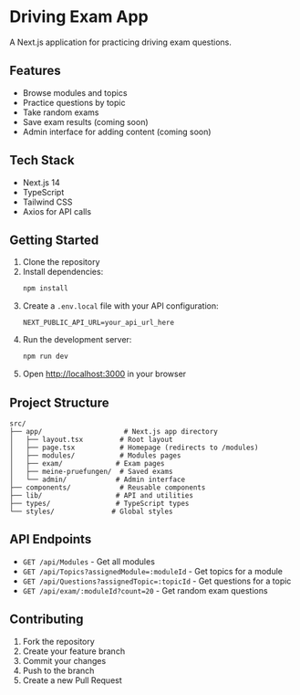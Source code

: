 # Driving Exam App

A Next.js application for practicing driving exam questions.

## Features

- Browse modules and topics
- Practice questions by topic
- Take random exams
- Save exam results (coming soon)
- Admin interface for adding content (coming soon)

## Tech Stack

- Next.js 14
- TypeScript
- Tailwind CSS
- Axios for API calls

## Getting Started

1. Clone the repository
2. Install dependencies:
   ```bash
   npm install
   ```
3. Create a `.env.local` file with your API configuration:
   ```
   NEXT_PUBLIC_API_URL=your_api_url_here
   ```
4. Run the development server:
   ```bash
   npm run dev
   ```
5. Open [http://localhost:3000](http://localhost:3000) in your browser

## Project Structure

```
src/
├── app/                    # Next.js app directory
│   ├── layout.tsx         # Root layout
│   ├── page.tsx           # Homepage (redirects to /modules)
│   ├── modules/           # Modules pages
│   ├── exam/             # Exam pages
│   ├── meine-pruefungen/  # Saved exams
│   └── admin/            # Admin interface
├── components/            # Reusable components
├── lib/                  # API and utilities
├── types/                # TypeScript types
└── styles/              # Global styles
```

## API Endpoints

- `GET /api/Modules` - Get all modules
- `GET /api/Topics?assignedModule=:moduleId` - Get topics for a module
- `GET /api/Questions?assignedTopic=:topicId` - Get questions for a topic
- `GET /api/exam/:moduleId?count=20` - Get random exam questions

## Contributing

1. Fork the repository
2. Create your feature branch
3. Commit your changes
4. Push to the branch
5. Create a new Pull Request 